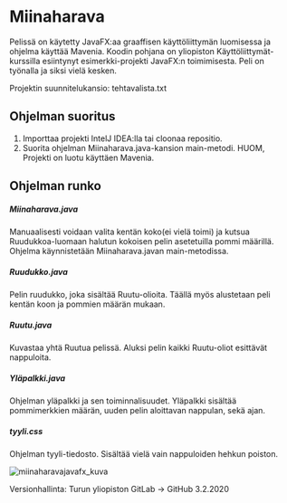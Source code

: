 # Miinaharava


Pelissä on käytetty JavaFX:aa graaffisen käyttöliittymän luomisessa ja ohjelma käyttää Mavenia.
Koodin pohjana on yliopiston Käyttöliittymät-kurssilla esiintynyt esimerkki-projekti JavaFX:n toimimisesta.
Peli on työnalla ja siksi vielä kesken.

Projektin suunnitelukansio: tehtavalista.txt

## Ohjelman suoritus
1. Importtaa projekti IntelJ IDEA:lla tai cloonaa repositio.
2. Suorita ohjelman Miinaharava.java-kansion main-metodi.
HUOM, Projekti on luotu käyttäen Mavenia.

## Ohjelman runko

##### Miinaharava.java
Manuaalisesti voidaan valita kentän koko(ei vielä toimi) ja kutsua Ruudukkoa-luomaan halutun kokoisen pelin asetetuilla pommi määrillä.
Ohjelma käynnistetään Miinaharava.javan main-metodissa.

##### Ruudukko.java
Pelin ruudukko, joka sisältää Ruutu-olioita. Täällä myös alustetaan peli kentän koon ja pommien määrän mukaan.

##### Ruutu.java
Kuvastaa yhtä Ruutua pelissä. Aluksi pelin kaikki Ruutu-oliot esittävät nappuloita.

##### Yläpalkki.java
Ohjelman yläpalkki ja sen toiminnalisuudet. Yläpalkki sisältää pommimerkkien määrän, uuden pelin aloittavan nappulan, sekä ajan.

##### tyyli.css
Ohjelman tyyli-tiedosto. Sisältää vielä vain nappuloiden hehkun poiston.

![miinaharavajavafx_kuva](https://user-images.githubusercontent.com/36680532/75063686-0de0b000-54ee-11ea-91dd-9c51e8cdfa79.png)

Versionhallinta: Turun yliopiston GitLab -> GitHub 3.2.2020
